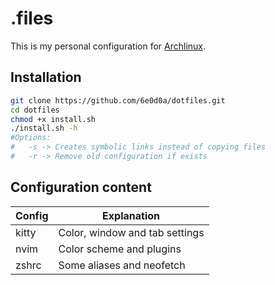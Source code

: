 # .files

This is my personal configuration for [Archlinux](https://archlinux.org/).

## Installation

```bash
git clone https://github.com/6e0d0a/dotfiles.git
cd dotfiles
chmod +x install.sh
./install.sh -h
#Options:
#	-s -> Creates symbolic links instead of copying files
#	-r -> Remove old configuration if exists
```

## Configuration content
|Config|Explanation|
|------|-----------|
|kitty|Color, window and tab settings|
|nvim|Color scheme and plugins|
|zshrc| Some aliases and neofetch|
